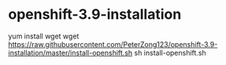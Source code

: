 # openshift-3.9-installation

yum install wget
wget https://raw.githubusercontent.com/PeterZong123/openshift-3.9-installation/master/install-openshift.sh
sh install-openshift.sh
